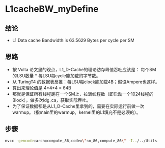 # L1cacheBW_myDefine
## 结论
- L1 Data cache Bandwidth is  63.5629 Bytes per cycle per SM
## 思路
- 按 Volta 论文里的观点，L1_D-Cache的理论访存峰值吞吐应该是： 每个SM的LSU数量 \* 每LSU每cycle能加载的字节数。
- 从 TuringT4 的数据表反推：每LSU每clock能加载4B；假设Ampere也这样。
- 算出来理论值是 4\*4\*4 = 64B
- 那就是保证所有线程跑在一个SM上，拉满线程数（即启动一个1024线程的Block），做多次ldg_ca，获取实际吞吐。
- 为了保证数据都是从L1_D-Cache里拿到的，需要在实际运行前做一次warmup。（指main里的warmup，kernel里的L1填充不是必须的）。
## 步骤
~~~bash
nvcc -gencode=arch=compute_86,code=\"sm_86,compute_86\" -I../../Utils -L /usr/local/cuda/lib64 -l cuda -o res/L1cacheBW_myDefine L1cacheBW_myDefine.cu
~~~